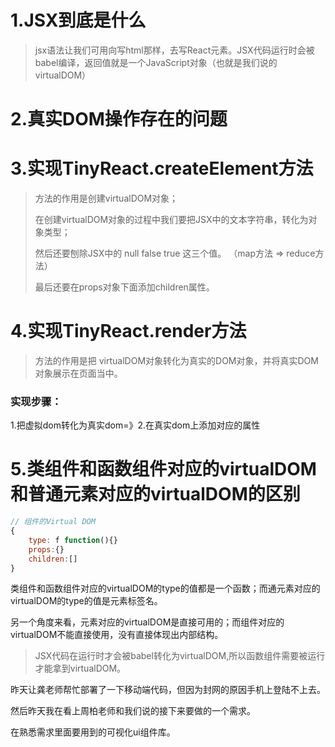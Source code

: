 # 1.JSX到底是什么

> jsx语法让我们可用向写html那样，去写React元素。JSX代码运行时会被babel编译，返回值就是一个JavaScript对象（也就是我们说的virtualDOM）

# 2.真实DOM操作存在的问题

# 3.实现TinyReact.createElement方法

> 方法的作用是创建virtualDOM对象；
>
> 在创建virtualDOM对象的过程中我们要把JSX中的文本字符串，转化为对象类型；
>
> 然后还要刨除JSX中的 null false true 这三个值。 （map方法 => reduce方法）
>
>  最后还要在props对象下面添加children属性。 

# 4.实现TinyReact.render方法

> 方法的作用是把 virtualDOM对象转化为真实的DOM对象，并将真实DOM对象展示在页面当中。

### 实现步骤：

1.把虚拟dom转化为真实dom=》2.在真实dom上添加对应的属性

# 5.类组件和函数组件对应的virtualDOM和普通元素对应的virtualDOM的区别

```js
// 组件的Virtual DOM
{
    type: f function(){}
    props:{}
    children:[]
}
```

类组件和函数组件对应的virtualDOM的type的值都是一个函数；而通元素对应的virtualDOM的type的值是元素标签名。

另一个角度来看，元素对应的virtualDOM是直接可用的；而组件对应的virtualDOM不能直接使用，没有直接体现出内部结构。

> JSX代码在运行时才会被babel转化为virtualDOM,所以函数组件需要被运行才能拿到virtualDOM。



昨天让龚老师帮忙部署了一下移动端代码，但因为封网的原因手机上登陆不上去。

然后昨天我在看上周柏老师和我们说的接下来要做的一个需求。

在熟悉需求里面要用到的可视化ui组件库。
